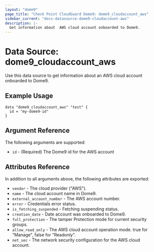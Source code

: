 ```yaml
---
layout: "dome9"
page_title: "Check Point CloudGuard Dome9: dome9_cloudaccount_aws"
sidebar_current: "docs-datasource-dome9-cloudaccount-aws"
description: |-
  Get information about  AWS cloud account onboarded to Dome9.
---
```


# Data Source: dome9_cloudaccount_aws

Use this data source to get information about an  AWS cloud account onboarded to Dome9.

## Example Usage

```hcl
data "dome9_cloudaccount_aws" "test" {
  id = "my-dome9-id"
}

```

## Argument Reference

The following arguments are supported:

* `id` - (Required) The Dome9  id for the AWS account 

## Attributes Reference

In addition to all arguments above, the following attributes are exported:

* `vendor` - The cloud provider ("AWS").
* `name` - The cloud account name in Dome9.
* `external_account_number` - The AWS account number.
* `error` - Credentials error status.
* `is_fetching_suspended` - Fetching suspending status.
* `creation_date` - Date account was onboarded to Dome9.
* `full_protection` - The tamper Protection mode for current security groups.
* `allow_read_only` - The AWS cloud account operation mode. true for "Manage", false for "Readonly".
* `net_sec` - The network security configuration for the AWS cloud account.
